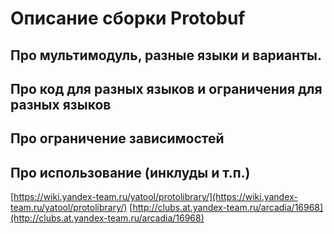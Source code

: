 # Описание сборки Protobuf

## Про мультимодуль, разные языки и варианты.
## Про код для разных языков и ограничения для разных языков
## Про ограничение зависимостей
## Про использование (инклуды и т.п.)

[https://wiki.yandex-team.ru/yatool/protolibrary/](https://wiki.yandex-team.ru/yatool/protolibrary/)
[http://clubs.at.yandex-team.ru/arcadia/16968](http://clubs.at.yandex-team.ru/arcadia/16968)
